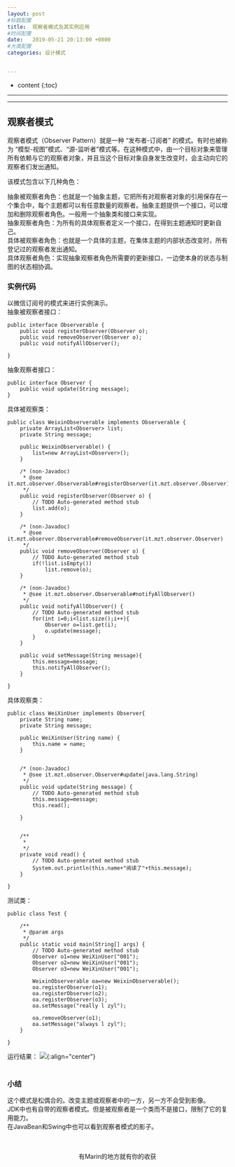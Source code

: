 ```yaml
---
layout: post
#标题配置
title:  观察者模式及其实例应用
#时间配置
date:   2019-05-21 20:13:00 +0800
#大类配置
categories: 设计模式


---
```


* content
{:toc}

---
---

## 观察者模式
观察者模式（Observer Pattern）就是一种 “发布者-订阅者” 的模式。有时也被称为 “模型-视图”模式、“源-监听者”模式等。在这种模式中，由一个目标对象来管理所有依赖与它的观察者对象，并且当这个目标对象自身发生改变时，会主动向它的观察者们发出通知。<br>

该模式包含以下几种角色：<br>

抽象被观察者角色：也就是一个抽象主题，它把所有对观察者对象的引用保存在一个集合中，每个主题都可以有任意数量的观察者。抽象主题提供一个接口，可以增加和删除观察者角色。一般用一个抽象类和接口来实现。<br>
抽象观察者角色：为所有的具体观察者定义一个接口，在得到主题通知时更新自己。<br>
具体被观察者角色：也就是一个具体的主题，在集体主题的内部状态改变时，所有登记过的观察者发出通知。<br>
具体观察者角色：实现抽象观察者角色所需要的更新接口，一边使本身的状态与制图的状态相协调。<br>

### 实例代码
以微信订阅号的模式来进行实例演示。<br>
抽象被观察者接口：
```
public interface Observerable {
	public void registerObserver(Observer o);
	public void removeObserver(Observer o);
	public void notifyAllObserver();
	
}
```
抽象观察者接口：
```
public interface Observer {
	public void update(String message);
}
```
具体被观察类：
```
public class WeixinObserverable implements Observerable {
	private ArrayList<Observer> list;
	private String message;
	
	public WeixinObserverable() {
		list=new ArrayList<Observer>();
	}

	/* (non-Javadoc)
	 * @see it.mzt.observer.Observerable#registerObserver(it.mzt.observer.Observer)
	 */
	public void registerObserver(Observer o) {
		// TODO Auto-generated method stub
		list.add(o);
	}

	/* (non-Javadoc)
	 * @see it.mzt.observer.Observerable#removeObserver(it.mzt.observer.Observer)
	 */
	public void removeObserver(Observer o) {
		// TODO Auto-generated method stub
		if(!list.isEmpty())
			list.remove(o);
	}

	/* (non-Javadoc)
	 * @see it.mzt.observer.Observerable#notifyAllObserver()
	 */
	public void notifyAllObserver() {
		// TODO Auto-generated method stub
		for(int i=0;i<list.size();i++){
			Observer o=list.get(i);
			o.update(message);
		}
	}
	
	public void setMessage(String message){
		this.message=message;
		this.notifyAllObserver();
	}

}
```
具体观察类：
```
public class WeiXinUser implements Observer{
	private String name;
	private String message;

	public WeiXinUser(String name) {
		this.name = name;
	}


	/* (non-Javadoc)
	 * @see it.mzt.observer.Observer#update(java.lang.String)
	 */
	public void update(String message) {
		// TODO Auto-generated method stub
		this.message=message;
		this.read();
		
	}


	/**
	 * 
	 */
	private void read() {
		// TODO Auto-generated method stub
		System.out.println(this.name+"阅读了"+this.message);
	}

}
```
测试类：
```
public class Test {

	/**
	 * @param args
	 */
	public static void main(String[] args) {
		// TODO Auto-generated method stub
		Observer o1=new WeiXinUser("001");
		Observer o2=new WeiXinUser("001");
		Observer o3=new WeiXinUser("001");
		
		WeixinObserverable oa=new WeixinObserverable();
		oa.registerObserver(o1);
		oa.registerObserver(o2);
		oa.registerObserver(o3);
		oa.setMessage("really l zyl");
		
		oa.removeObserver(o1);
		oa.setMessage("always l zyl");
	}

}
```
运行结果：
![](https://itmanmzt.github.io/styles/images/observer/001.jpg){:align="center"}<br><br>

### 小结
这个模式是松偶合的。改变主题或观察者中的一方，另一方不会受到影像。<br>
JDK中也有自带的观察者模式。但是被观察者是一个类而不是接口，限制了它的复用能力。<br>
在JavaBean和Swing中也可以看到观察者模式的影子。<br>
<br>

<br>

<center>有Marin的地方就有你的收获</center>